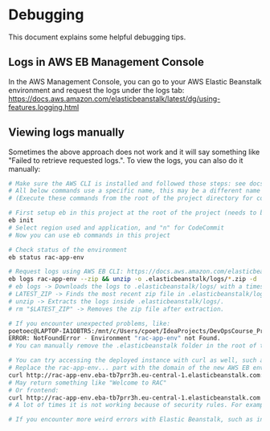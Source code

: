 # Debugging

This document explains some helpful debugging tips.

## Logs in AWS EB Management Console
In the AWS Management Console, you can go to your AWS Elastic Beanstalk environment and request the logs under the logs tab: https://docs.aws.amazon.com/elasticbeanstalk/latest/dg/using-features.logging.html

## Viewing logs manually
Sometimes the above approach does not work and it will say something like "Failed to retrieve requested logs.". To view the logs, you can also do it manually:
```sh
# Make sure the AWS CLI is installed and followed those steps: see docs/Prerequisites.md
# All below commands use a specific name, this may be a different name for your environment
# (Execute these commands from the root of the project directory for correct paths)

# First setup eb in this project at the root of the project (needs to be done once)
eb init
# Select region used and application, and "n" for CodeCommit
# Now you can use eb commands in this project

# Check status of the environment
eb status rac-app-env

# Request logs using AWS EB CLI: https://docs.aws.amazon.com/elasticbeanstalk/latest/dg/eb3-logs.html
eb logs rac-app-env --zip && unzip -o .elasticbeanstalk/logs/*.zip -d .elasticbeanstalk/logs
# eb logs -> Downloads the logs to .elasticbeanstalk/logs/ with a timestamped filename.
# LATEST_ZIP -> Finds the most recent zip file in .elasticbeanstalk/logs/.
# unzip -> Extracts the logs inside .elasticbeanstalk/logs/.
# rm "$LATEST_ZIP" -> Removes the zip file after extraction.

# If you encounter unexpected problems, like:
poetoec@LAPTOP-IA1OBTR5:/mnt/c/Users/cpoet/IdeaProjects/DevOpsCourse_Project$ eb status rac-app-env
ERROR: NotFoundError - Environment "rac-app-env" not Found.
# You can manually remove the .elasticbeanstalk folder in the root of the project and run "eb init" again, then try again

# You can try accessing the deployed instance with curl as well, such as accessing the deployed backend:
# Replace the rac-app-env... part with the domain of the new AWS EB environment
curl http://rac-app-env.eba-tb7prr3h.eu-central-1.elasticbeanstalk.com:4001/api/v1 
# May return something like "Welcome to RAC"
# Or frontend:
curl http://rac-app-env.eba-tb7prr3h.eu-central-1.elasticbeanstalk.com
# A lot of times it is not working because of security rules. For example, adding an inbound TCP rule for port 4001 with "0.0.0.0/0" in the security group of the AWS EB environment fixed backend not accessible problem (problem was timing out or saying not accessible)

# If you encounter more weird errors with Elastic Beanstalk, such as infinite loading, etc., you can try restarting and/or removing the environment using Terraform (see infrastructure/docs/Terraform.md) and then try again.
```